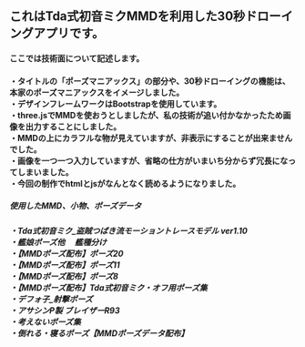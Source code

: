 <h2>これはTda式初音ミクMMDを利用した30秒ドローイングアプリです。
<h4>ここでは技術面について記述します。<h4>

・タイトルの「ポーズマニアックス」の部分や、30秒ドローイングの機能は、本家のポーズマニアックスをイメージしました。<br>
・デザインフレームワークはBootstrapを使用しています。<br>
・three.jsでMMDを使おうとしましたが、私の技術が追い付かなかったため画像を出力することにしました。<br>
・MMDの上にカラフルな物が見えていますが、非表示にすることが出来ませんでした。<br>
・画像を一つ一つ入力していますが、省略の仕方がいまいち分からず冗長になってしまいました。<br>
・今回の制作でhtmlとjsがなんとなく読めるようになりました。<br>

<h5>使用したMMD、小物、ポーズデータ<h5>

・Tda式初音ミク_盗賊つばき流モーショントレースモデル ver1.10<br>
・艦娘ポーズ他　 艦種分け<br>
・【MMDポーズ配布】ポーズ20<br>
・【MMDポーズ配布】ポーズ11<br>
・【MMDポーズ配布】ポーズ8<br>
・【MMDポーズ配布】Tda式初音ミク・オフ用ポーズ集<br>
・デフォ子_射撃ポーズ<br>
・アサシンP製 ブレイザーR93<br>
・考えないポーズ集<br>
・倒れる・寝るポーズ【MMDポーズデータ配布】<br>
